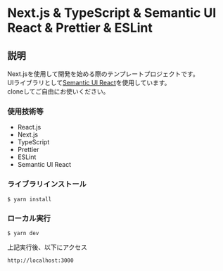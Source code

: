 # Next.js & TypeScript & Semantic UI React & Prettier & ESLint

## 説明

Next.jsを使用して開発を始める際のテンプレートプロジェクトです。  
UIライブラリとして[Semantic UI React](https://react.semantic-ui.com/)を使用しています。  
cloneしてご自由にお使いください。

### 使用技術等

- React.js
- Next.js
- TypeScript
- Prettier
- ESLint
- Semantic UI React

### ライブラリインストール

```
$ yarn install
```

### ローカル実行

```
$ yarn dev
```

上記実行後、以下にアクセス

```
http://localhost:3000
```
